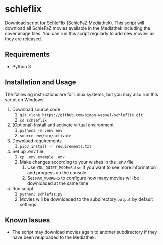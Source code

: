 # schleflix
Download script for SchleFlix (SchleFaZ Mediathek).
This script will download all SchleFaZ movies available in the Mediathek including the cover image files.
You can run this script regularly to add new movies as they are released.

## Requirements
* Python 3

## Installation and Usage

The following instructions are for Linux systems, but you may also run this script on Windows.

1. Download source code
    1. `git clone https://github.com/simon-wessel/schleflix.git`
    2. `cd schleflix`
1. (Optional) Install and activate virtual environment
    1. `python3 -m venv env`
    1. `source env/bin/activate`
1. Download requirements
    1. `pip3 install -r requirements.txt`
3. Set up .env file
    1. `cp .env.example .env`
    1. Make changes according to your wishes in the .env file
        1. Use `YDL_QUIET_MODE=False` if you want to see more information and progress on the console
        1. Set `MAX_WORKERS` to configure how many movies will be downloaded at the same time
4. Run script
    1. `python3 schlefaz.py`
    1. Movies will be downloaded to the subdirectory `output` by default settings

## Known Issues

* The script may download movies again to another subdirectory if they have been reuploaded to the Mediathek.
